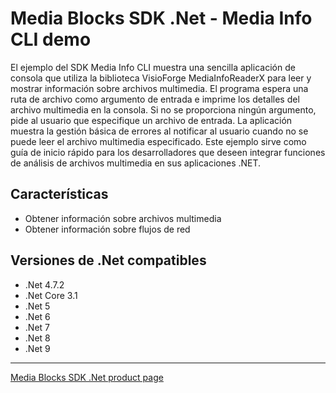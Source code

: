 # Media Blocks SDK .Net - Media Info CLI demo

El ejemplo del SDK Media Info CLI muestra una sencilla aplicación de consola que utiliza la biblioteca VisioForge MediaInfoReaderX para leer y mostrar información sobre archivos multimedia. El programa espera una ruta de archivo como argumento de entrada e imprime los detalles del archivo multimedia en la consola. Si no se proporciona ningún argumento, pide al usuario que especifique un archivo de entrada. La aplicación muestra la gestión básica de errores al notificar al usuario cuando no se puede leer el archivo multimedia especificado. Este ejemplo sirve como guía de inicio rápido para los desarrolladores que deseen integrar funciones de análisis de archivos multimedia en sus aplicaciones .NET.

## Características

- Obtener información sobre archivos multimedia
- Obtener información sobre flujos de red

## Versiones de .Net compatibles

- .Net 4.7.2
- .Net Core 3.1
- .Net 5
- .Net 6
- .Net 7
- .Net 8
- .Net 9

---

[Media Blocks SDK .Net product page](https://www.visioforge.com/media-blocks-sdk)